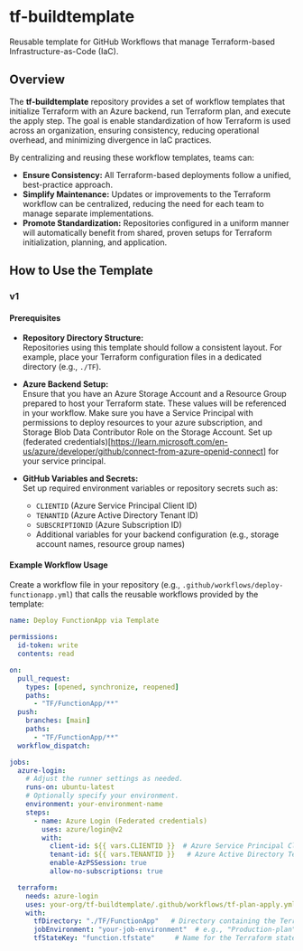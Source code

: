 # tf-buildtemplate

Reusable template for GitHub Workflows that manage Terraform-based Infrastructure-as-Code (IaC).

## Overview

The **tf-buildtemplate** repository provides a set of workflow templates that initialize Terraform with an Azure backend, run Terraform plan, and execute the apply step. The goal is enable standardization of how Terraform is used across an organization, ensuring consistency, reducing operational overhead, and minimizing divergence in IaC practices.

By centralizing and reusing these workflow templates, teams can:
- **Ensure Consistency:** All Terraform-based deployments follow a unified, best-practice approach.
- **Simplify Maintenance:** Updates or improvements to the Terraform workflow can be centralized, reducing the need for each team to manage separate implementations.
- **Promote Standardization:** Repositories configured in a uniform manner will automatically benefit from shared, proven setups for Terraform initialization, planning, and application.

## How to Use the Template

### v1

#### Prerequisites

- **Repository Directory Structure:**  
  Repositories using this template should follow a consistent layout. For example, place your Terraform configuration files in a dedicated directory (e.g., `./TF`).

- **Azure Backend Setup:**  
  Ensure that you have an Azure Storage Account and a Resource Group prepared to host your Terraform state. These values will be referenced in your workflow.
  Make sure you have a Service Principal with permissions to deploy resources to your azure subscription, and Storage Blob Data Contributor Role on the Storage Account.
  Set up (federated credentials)[https://learn.microsoft.com/en-us/azure/developer/github/connect-from-azure-openid-connect] for your service principal.

- **GitHub Variables and Secrets:**  
  Set up required environment variables or repository secrets such as:
  - `CLIENTID` (Azure Service Principal Client ID)
  - `TENANTID` (Azure Active Directory Tenant ID)
  - `SUBSCRIPTIONID` (Azure Subscription ID)
  - Additional variables for your backend configuration (e.g., storage account names, resource group names)


#### Example Workflow Usage

Create a workflow file in your repository (e.g., `.github/workflows/deploy-functionapp.yml`) that calls the reusable workflows provided by the template:

```yaml
name: Deploy FunctionApp via Template

permissions:
  id-token: write
  contents: read

on:
  pull_request:
    types: [opened, synchronize, reopened]
    paths:
      - "TF/FunctionApp/**"
  push:
    branches: [main]
    paths:
      - "TF/FunctionApp/**"
  workflow_dispatch:

jobs:
  azure-login:
    # Adjust the runner settings as needed.
    runs-on: ubuntu-latest
    # Optionally specify your environment.
    environment: your-environment-name
    steps:
      - name: Azure Login (Federated credentials)
        uses: azure/login@v2
        with:
          client-id: ${{ vars.CLIENTID }}  # Azure Service Principal Client ID
          tenant-id: ${{ vars.TENANTID }}   # Azure Active Directory Tenant ID
          enable-AzPSSession: true
          allow-no-subscriptions: true

  terraform:
    needs: azure-login
    uses: your-org/tf-buildtemplate/.github/workflows/tf-plan-apply.yml@v1.0.0
    with:
      tfDirectory: "./TF/FunctionApp"   # Directory containing the Terraform configuration
      jobEnvironment: "your-job-environment"  # e.g., "Production-plan" or "Test-plan"
      tfStateKey: "function.tfstate"     # Name for the Terraform state file